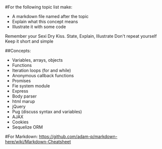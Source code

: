 #For the following topic list make:
- A markdown file named after the topic
- Explain what this concept means
- Illustrate it with some code

Remember your Sexi Dry Kiss.
State, Explain, Illustrate
Don't repeat yourself
Keep it short and simple

##Concepts:

- Variables, arrays, objects
- Functions
- Iteration loops (for and while)
- Anonymous callback functions
- Promises
- Fie system module
- Express
- Body parser
- html marup
- jQuery
- Pug (discuss syntax and variables)
- AJAX
- Cookies
- Sequelize ORM

#For Markdown: https://github.com/adam-p/markdown-here/wiki/Markdown-Cheatsheet
